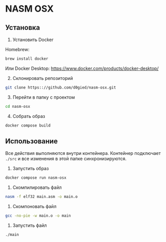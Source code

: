 # NASM OSX

## Установка

1. Установить Docker

Homebrew:
```bash
brew install docker
```
Или  Docker Desktop:
https://www.docker.com/products/docker-desktop/

2. Склонировать репозиторий
```bash
git clone https:://github.com/d0gied/nasm-osx.git
```

3. Перейти в папку с проектом
```bash
cd nasm-osx
```

4. Собрать образ
```bash
docker compose build
```

## Использование

Все действия выполняются внутри контейнера. Контейнер подключает `./src` и все изменения в этой папке синхронизируются.

1. Запустить образ
```bash
docker compose run nasm-osx
```

1. Скомпилировать файл
```bash
nasm -f elf32 main.asm -o main.o
```

1. Скомпоновать файл
```bash
gcc -no-pie -w main.o -o main
```

1. Запустить файл
```bash
./main
```
